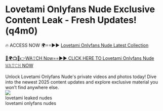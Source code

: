 # Lovetami Onlyfans Nude Exclusive Content Leak - Fresh Updates! (q4m0)

🔥 ACCESS NOW 🌍==►► <a href="https://tinyurl.com/2mz8nhtm" rel="nofollow">Lovetami Onlyfans Nude Latest Collection</a>
<br><br>
[🔴🌍📺📱👉WA𝚃CH Now==►► CLICK HERE TO Lovetami Onlyfans Nude 𝚆𝙰𝚃𝙲𝙷 NOW](https://tinyurl.com/2mz8nhtm)
<br><br>
Unlock Lovetami Onlyfans Nude's private videos and photos today! Dive into the newest 2025 content updates and explore exclusive material you won’t find anywhere else.
<br>
<a href="https://tinyurl.com/2mz8nhtm" rel="nofollow" data-target="animated-image.originalLink"><img src="https://camo.githubusercontent.com/8a4f000d20f83aca3bf7ec5f350d767afa0574a8a352519fd8cfa583a6f93a33/68747470733a2f2f692e696d6775722e636f6d2f644a486b345a712e676966" data-canonical-src="https://i.imgur.com/dJHk4Zq.gif" style="max-width: 100%; display: inline-block;" data-target="animated-image.originalImage"></a>
<br>
lovetami leaked nudes<br>
lovetami onlyfans nudes